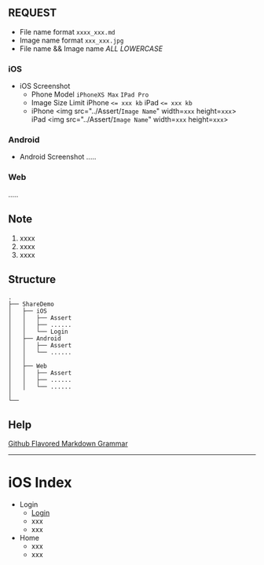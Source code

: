 ## REQUEST
* File name format `xxxx_xxx.md`
* Image name format `xxx_xxx.jpg`
* File name && Image name  *ALL LOWERCASE*
### iOS
* iOS Screenshot
   * Phone Model `iPhoneXS Max` `IPad Pro`
   * Image Size Limit iPhone `<= xxx kb` iPad `<= xxx kb`
   * iPhone <img src="../Assert/`Image Name`" width=`xxx` height=`xxx`>  
     iPad <img src="../Assert/`Image Name`" width=`xxx` height=`xxx`>
     
### Android
* Android Screenshot
  .....
  
### Web
  .....

## Note
1. xxxx
2. xxxx
3. xxxx

## Structure
```
.
├── ShareDemo
│   ├── iOS
│   │   ├── Assert
│   │   ├── ......
│   │   └── Login
│   ├── Android
│   │   ├── Assert
│   │   └── ......
│   │       
│   ├── Web
│   │   ├── Assert
│   │   ├── ......
│   │   └── ......
│       
└──
```

## Help
[Github Flavored Markdown Grammar](https://github.com/guodongxiaren/README)

****
# iOS Index
* Login
  * [Login](./iOS/Login/Login.md)
  * xxx
  * xxx
* Home
  * xxx
  * xxx


